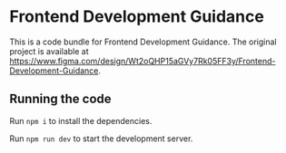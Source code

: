 
  # Frontend Development Guidance

  This is a code bundle for Frontend Development Guidance. The original project is available at https://www.figma.com/design/Wt2oQHP15aGVy7Rk05FF3y/Frontend-Development-Guidance.

  ## Running the code

  Run `npm i` to install the dependencies.

  Run `npm run dev` to start the development server.
  